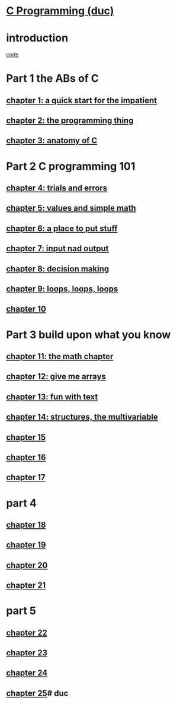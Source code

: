 # [C Programming (duc)](https://c-for-dummies.com/cprog/)

# introduction

[code](https://c-for-dummies.com/cprog/)

# Part 1 the ABs of C

## [chapter 1: a quick start for the impatient](./part1/ch01/README.md)

## [chapter 2: the programming thing](./part1/ch02/README.md)

## [chapter 3: anatomy of C](./part1/ch03/README.md)

# Part 2 C programming 101

## [chapter 4: trials and errors](part2/ch04/README.md)

## [chapter 5: values and simple math](part2/ch05/README.md)

## [chapter 6: a place to put stuff](part2/ch06/README.md)

## [chapter 7: input nad output](part2/ch07/README.md)

## [chapter 8: decision making](part2/ch08/README.md)

## [chapter 9: loops, loops, loops](part2/ch09/README.md)

## [chapter 10](part2/ch10/README.md)

# Part 3 build upon what you know

## [chapter 11: the math chapter](part3/ch11/README.md)

## [chapter 12: give me arrays](part3/ch12/README.md)

## [chapter 13: fun with text](part3/ch13/README.md)

## [chapter 14: structures, the multivariable](part3/ch14/README.md)

## [chapter 15](part3/ch15/README.md)

## [chapter 16](part3/ch16/README.md)

## [chapter 17](part3/ch17/README.md)

# part 4

## [chapter 18](part4/ch18/README.md)

## [chapter 19](part4/ch19/README.md)

## [chapter 20](part4/ch20/README.md)

## [chapter 21](part4/ch21/README.md)

# part 5

## [chapter 22](part5/ch22/README.md)

## [chapter 23](part5/ch23/README.md)

## [chapter 24](part5/ch24/README.md)

## [chapter 25](part5/ch25/README.md)# duc
